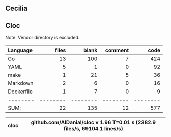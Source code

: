 ## Cecilia


## Cloc
Note: Vendor directory is excluded.

Language|files|blank|comment|code
:-------|-------:|-------:|-------:|-------:
Go|13|100|7|424
YAML|5|1|0|92
make|1|21|5|36
Markdown|2|6|0|16
Dockerfile|1|7|0|9
--------|--------|--------|--------|--------
SUM:|22|135|12|577


cloc|github.com/AlDanial/cloc v 1.96  T=0.01 s (2382.9 files/s, 69104.1 lines/s)
--- | ---
